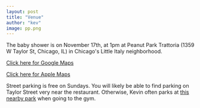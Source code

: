 ```yaml
---
layout: post
title: "Venue"
author: "kev"
image: pp.png
---
```


The baby shower is on November 17th, at 1pm at Peanut Park Trattoria (1359 W Taylor St, Chicago, IL) in Chicago's Little Italy neighborhood.

[Click here for Google Maps](https://maps.app.goo.gl/GjdKesaBQ5gZ5RQ9A)

[Click here for Apple Maps](https://maps.apple.com/?address=1359%20W%20Taylor%20St,%20Chicago,%20IL%20%2060607,%20United%20States&auid=7609680871599472228&ll=41.869208,-87.661476&lsp=9902&q=Peanut%20Park%20Trattoria)

Street parking is free on Sundays. You will likely be able to find parking on Taylor Street very near the restaurant. 
Otherwise, Kevin often parks at [this nearby park](https://maps.app.goo.gl/Bqd2SCV951Nh3UBSA) when going to the gym. 
